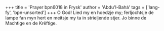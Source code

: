 +++
title = 'Prayer bpn6018 in Frysk'
author = 'Abdu'l-Bahá'
tags = ['lang-fy', 'bpn-unsorted']
+++
O God! Lied my en hoedzje my; ferljochtsje de lampe fan myn hert en meitsje my ta in strieljende stjer.
Jo binne de Machtige en de Krêftige.
